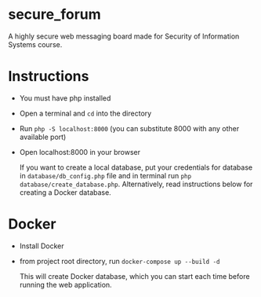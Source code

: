 # secure_forum
A highly secure web messaging board made for Security of Information Systems course.

# Instructions
- You must have php installed
- Open a terminal and `cd` into the directory
- Run `php -S localhost:8000` (you can substitute 8000 with any other available port)
- Open localhost:8000 in your browser

  If you want to create a local database, put your credentials for database in `database/db_config.php` file and in terminal run `php database/create_database.php`. Alternatively, read instructions below for creating a Docker database.

# Docker
- Install Docker
- from project root directory, run `docker-compose up --build -d`

  This will create Docker database, which you can start each time before running the web application.

